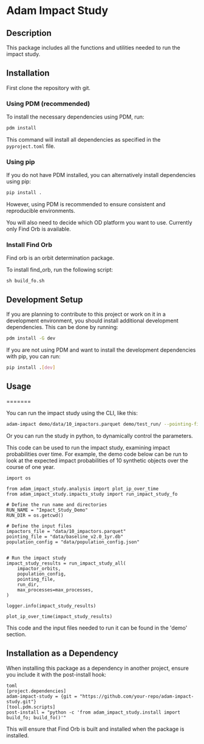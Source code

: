 # Adam Impact Study

## Description
This package includes all the functions and utilities needed to run the impact study.

## Installation
First clone the repository with git.
### Using PDM (recommended)
To install the necessary dependencies using PDM, run:

```bash
pdm install
```

This command will install all dependencies as specified in the `pyproject.toml` file.

### Using pip
If you do not have PDM installed, you can alternatively install dependencies using pip:

```bash
pip install .
```

However, using PDM is recommended to ensure consistent and reproducible environments.

You will also need to decide which OD platform you want to use. Currently only Find Orb is available.

### Install Find Orb

Find orb is an orbit determination package.

To install find_orb, run the following script:

```
sh build_fo.sh
```

## Development Setup

If you are planning to contribute to this project or work on it in a development environment, you should install additional development dependencies. This can be done by running:

```bash
pdm install -G dev
```

If you are not using PDM and want to install the development dependencies with pip, you can run:

```bash
pip install .[dev]
```

## Usage
=======

You can run the impact study using the CLI, like this:

```bash
adam-impact demo/data/10_impactors.parquet demo/test_run/ --pointing-file demo/data/baseline_v2.0_1yr.db --population-config demo/data/population_config.json --object-id I00007 --debug
```

Or you can run the study in python, to dynamically control the parameters.

This code can be used to run the impact study, examining impact probabilities over time. For example, the demo code below can be run to look at the expected impact probabilities of 10 synthetic objects over the course of one year.

```
import os

from adam_impact_study.analysis import plot_ip_over_time
from adam_impact_study.impacts_study import run_impact_study_fo

# Define the run name and directories
RUN_NAME = "Impact_Study_Demo"
RUN_DIR = os.getcwd()

# Define the input files
impactors_file = "data/10_impactors.parquet"
pointing_file = "data/baseline_v2.0_1yr.db"
population_config = "data/population_config.json"


# Run the impact study
impact_study_results = run_impact_study_all(
    impactor_orbits,
    population_config,
    pointing_file,
    run_dir,
    max_processes=max_processes,
)

logger.info(impact_study_results)

plot_ip_over_time(impact_study_results)
```

This code and the input files needed to run it can be found in the 'demo' section.

## Installation as a Dependency

When installing this package as a dependency in another project, ensure you include it with the post-install hook:
```
toml
[project.dependencies]
adam-impact-study = {git = "https://github.com/your-repo/adam-impact-study.git"}
[tool.pdm.scripts]
post-install = "python -c 'from adam_impact_study.install import build_fo; build_fo()'"
```

This will ensure that Find Orb is built and installed when the package is installed.
